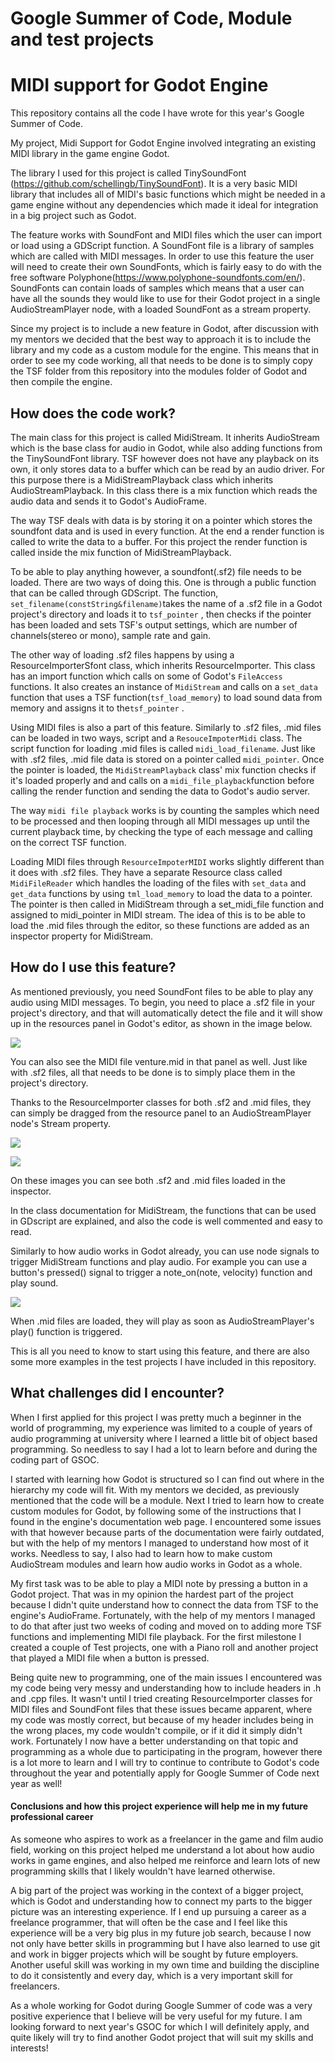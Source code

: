# Google Summer of Code, Module and test projects

#             **MIDI support for Godot Engine**  

This repository contains all the code I have wrote for this year's Google Summer of Code. 

My project, Midi Support for Godot Engine involved integrating an existing MIDI library in the game engine Godot. 

The library I used for this project is called TinySoundFont (https://github.com/schellingb/TinySoundFont). It is a very basic MIDI library that includes all of MIDI's basic functions which might be needed in a game engine without any dependencies which made it ideal for integration in a big project such as Godot. 

The feature works with SoundFont and MIDI files which the user can import or load using a GDScript function. A SoundFont file is a library of samples which are called with MIDI messages. In order to use this feature the user will need to create their own SoundFonts, which is fairly easy to do with the free software Polyphone(https://www.polyphone-soundfonts.com/en/). SoundFonts can contain loads of samples which means that a user can have all the sounds they would like to use for their Godot project in a single AudioStreamPlayer node, with a loaded SoundFont as a stream property. 

Since my project is to include a new feature in Godot, after discussion with my mentors we decided that the best way to approach it is to include the library and my code as a custom module for the engine. This means that in order to see my code working, all that needs to be done is to simply copy the TSF folder from this repository into the modules folder of Godot and then compile the engine.



## How does the code work?

The main class for this project is called MidiStream. It inherits AudioStream which is the base class for audio in Godot, while also adding functions from the TinySoundFont library. TSF however does not have any playback on its own, it only stores data to a buffer which can be read by an audio driver. For this purpose there is a MidiStreamPlayback class which inherits AudioStreamPlayback. In this class there is a mix function which reads the audio data and sends it to Godot's AudioFrame. 

The way TSF deals with data is by storing it on a pointer which stores the soundfont data and is used in every function. At the end a render function is called to write the data to a buffer. For this project the render function is called inside the mix function of MidiStreamPlayback. 

To be able to play anything however, a soundfont(.sf2) file needs to be loaded. There are two ways of doing this. One is through a public function that can be called through GDScript. The function, `set_filename(constString&filename)`takes the name of a .sf2 file in a Godot project's directory and loads it to `tsf_pointer` , then checks if the pointer has been loaded and sets TSF's output settings, which are number of channels(stereo or mono), sample rate and gain.

The other way of loading .sf2 files happens by using a ResourceImporterSfont class, which inherits ResourceImporter. This class has an import function which calls on some of Godot's `FileAccess` functions. It also creates an instance of `MidiStream` and calls on a `set_data` function that uses a TSF function(`tsf_load_memory`) to load sound data from memory and assigns it to the`tsf_pointer` .

Using MIDI files is also a part of this feature. Similarly to .sf2 files, .mid files can be loaded in two ways, script and a `ResouceImpoterMidi` class. The script function for loading .mid files is called `midi_load_filename`.  Just like with .sf2 files, .mid file data is stored on a pointer called `midi_pointer`. Once the pointer is loaded, the `MidiStreamPlayback` class' mix function checks if it's loaded properly and and calls on a `midi_file_playback`function before calling the render function and sending the data to Godot's audio server. 

The way `midi file playback` works is by counting the samples which need to be processed and then looping through all MIDI messages up until the current playback time, by checking the type of each message and calling on the correct TSF function. 

Loading MIDI files through `ResourceImpoterMIDI` works slightly different than it does with .sf2 files. They have a separate Resource class called `MidiFileReader` which handles the loading of the files with `set_data` and `get_data` functions by using `tml_load_memory` to load the data to a pointer. The pointer is then called in MidiStream through a set_midi_file function and assigned to midi_pointer in MIDI stream. The idea of this  is to be able to load the .mid files through the editor, so these functions are added as an inspector property for MidiStream. 

## How do I use this feature? 

As mentioned previously, you need SoundFont files to be able to play any audio using MIDI messages. To begin, you need to place a .sf2 file in your project's directory, and that will automatically detect the file and it will show up in the resources panel in Godot's editor, as shown in the image below. 

![](https://i.imgur.com/t4moFMc.png)

You can also see the MIDI file venture.mid in that panel as well. Just like with .sf2 files, all that needs to be done is to simply place them in the project's directory.

Thanks to the ResourceImporter classes for both .sf2 and .mid files, they can simply be dragged from the resource panel to an AudioStreamPlayer node's Stream property. 

![](https://i.imgur.com/GXKH7Gs.png)      

![](https://i.imgur.com/pEp1ncz.png)

On these images you can see both .sf2 and .mid files loaded in the inspector. 

In the class documentation for MidiStream, the functions that can be used in GDscript are explained, and also the code is well commented and easy to read. 

Similarly to how audio works in Godot already, you can use node signals to trigger MidiStream functions and play audio. For example you can use a button's pressed() signal to trigger a note_on(note, velocity) function and play sound. 

![](https://i.imgur.com/jTD0Gi6.png)

When .mid files are loaded, they will play as soon as AudioStreamPlayer's play() function is triggered.

This is all you need to know to start using this feature, and there are also some more examples in the test projects I have included in this repository. 

## What challenges did I encounter? 

When I first applied for this project I was pretty much a beginner in the world of programming, my experience was limited to a couple of years of audio programming at university where I learned a little bit of object based programming. So needless to say I had a lot to learn before and during the coding part of GSOC. 

I started with learning how Godot is structured so I can find out where in the hierarchy my code will fit. With my mentors we decided, as previously mentioned that the code will be a module. Next I tried to learn how to create custom modules for Godot, by following some of the instructions that I found in the engine's documentation web page. I encountered some issues with that however because parts of the documentation were fairly outdated, but with the help of my mentors I managed to understand how most of it works. Needless to say, I also had to learn how to make custom AudioStream modules and learn how audio works in Godot as a whole. 

My first task was to be able to play a MIDI note by pressing a button in a Godot project. That was in my opinion the hardest part of the project because I didn't quite understand how to connect the data from TSF to the engine's AudioFrame. Fortunately, with the help of my mentors I managed to do that after just two weeks of coding and moved on to adding more TSF functions and implementing MIDI file playback. For the first milestone I created a couple of Test projects, one with a Piano roll and another project that played a MIDI file when a button is pressed. 

Being quite new to programming, one of the main issues I encountered was my code being very messy and understanding how to include headers in .h and .cpp files. It wasn't until I tried creating ResourceImporter classes for MIDI files and SoundFont files that these issues became apparent, where my code was mostly correct, but because of my header includes being in the wrong places, my code wouldn't compile, or if it did it simply didn't work. Fortunately I now have a better understanding on that topic and programming as a whole due to participating in the program, however there is a lot more to learn and I will try to continue to contribute to Godot's code throughout the year and potentially apply for Google Summer of Code next year as well!



#### Conclusions and how this project experience will help me in my future professional career

As someone who aspires to work as a freelancer in the game and film audio field, working on this project helped me understand a lot about how audio works in game engines, and also helped me reinforce and learn lots of new programming skills that I likely wouldn't have learned otherwise. 

A big part of the project was working in the context of a bigger project, which is Godot and understanding how to connect my parts to the bigger picture was an interesting experience. If I end up pursuing a career as a freelance programmer, that will often be the case and I feel like this experience will be a very big plus in my future job search, because I now not only have better skills in programming but I have also learned to use git and work in bigger projects which will be sought by future employers. Another useful skill was working in my own time and building the discipline to do it consistently and every day, which is a very important skill for freelancers.

As a whole working for Godot during Google Summer of code was a very positive experience that I believe will be very useful for my future. I am looking forward to next year's GSOC for which I will definitely apply, and quite likely will try to find another Godot project that will suit my skills and interests! 






